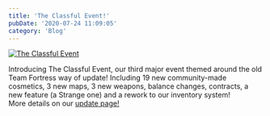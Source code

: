 ```yaml
---
title: 'The Classful Event!'
pubDate: '2020-07-24 11:09:05'
category: 'Blog'
---
```


<a class="no-anim-underline" href="/landing/classful"><img src="/images/blogposts/59/blogpostimage.jpg" alt="The Classful Event" title="The Classful Event"></a>
<p>Introducing The Classful Event, our third major event themed around the old Team Fortress way of update! Including 19 new community-made cosmetics, 3 new maps, 3 new weapons, balance changes, contracts, a new feature (a Strange one) and a rework to our inventory system!<br>More details on our <a href="/landing/classful">update page!</a></p>
